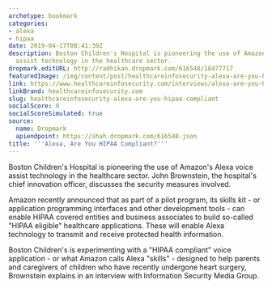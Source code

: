 ```yaml
---
archetype: bookmark
categories:
- alexa
- hipaa
date: 2019-04-17T08:41:39Z
description: Boston Children's Hospital is pioneering the use of Amazon's Alexa voice
  assist technology in the healthcare sector.
dropmark.editURL: http://radhikan.dropmark.com/616548/18477717
featuredImage: /img/content/post/healthcareinfosecurity-alexa-are-you-hipaa-compliant.jpg
link: https://www.healthcareinfosecurity.com/interviews/alexa-are-you-hipaa-compliant-i-4293
linkBrand: healthcareinfosecurity.com
slug: healthcareinfosecurity-alexa-are-you-hipaa-compliant
socialScore: 9
socialScoreSimulated: true
source:
  name: Dropmark
  apiendpoint: https://shah.dropmark.com/616548.json
title: '''Alexa, Are You HIPAA Compliant?'''
---
```

Boston Children's Hospital is pioneering the use of Amazon's Alexa voice assist technology in the healthcare sector. John Brownstein, the hospital's chief innovation officer, discusses the security measures involved.

Amazon recently announced that as part of a pilot program, its skills kit - or application programming interfaces and other development tools - can enable HIPAA covered entities and business associates to build so-called "HIPAA eligible" healthcare applications. These will enable Alexa technology to transmit and receive protected health information.

Boston Children's is experimenting with a "HIPAA compliant" voice application - or what Amazon calls Alexa "skills" - designed to help parents and caregivers of children who have recently undergone heart surgery, Brownstein explains in an interview with Information Security Media Group.

